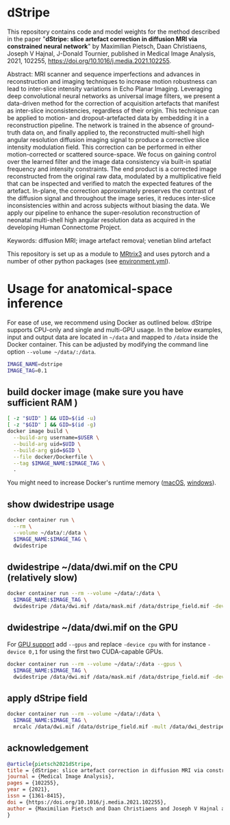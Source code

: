 # dStripe

This repository contains code and model weights for the method described in the paper
"**dStripe: slice artefact correction in diffusion MRI via constrained neural network**" by
Maximilian Pietsch, Daan Christiaens, Joseph V Hajnal, J-Donald Tournier, published in 
Medical Image Analysis, 2021, 102255, https://doi.org/10.1016/j.media.2021.102255.

Abstract: MRI scanner and sequence imperfections and advances in reconstruction and imaging techniques to increase motion robustness can lead to inter-slice intensity variations in Echo Planar Imaging. Leveraging deep convolutional neural networks as universal image filters, we present a data-driven method for the correction of acquisition artefacts that manifest as inter-slice inconsistencies, regardless of their origin. This technique can be applied to motion- and dropout-artefacted data by embedding it in a reconstruction pipeline. The network is trained in the absence of ground-truth data on, and finally applied to, the reconstructed multi-shell high angular resolution diffusion imaging signal to produce a corrective slice intensity modulation field. This correction can be performed in either motion-corrected or scattered source-space. We focus on gaining control over the learned filter and the image data consistency via built-in spatial frequency and intensity constraints. The end product is a corrected image reconstructed from the original raw data, modulated by a multiplicative field that can be inspected and verified to match the expected features of the artefact. In-plane, the correction approximately preserves the contrast of the diffusion signal and throughout the image series, it reduces inter-slice inconsistencies within and across subjects without biasing the data. We apply our pipeline to enhance the super-resolution reconstruction of neonatal multi-shell high angular resolution data as acquired in the developing Human Connectome Project.

Keywords: diffusion MRI; image artefact removal; venetian blind artefact

This repository is set up as a module to [MRtrix3](https://www.mrtrix.org/) and uses pytorch and a number of other python packages (see [environment.yml](environment.yml)).

# Usage for anatomical-space inference

For ease of use, we recommend using Docker as outlined below. dStripe supports CPU-only and single and multi-GPU usage. In the below examples, input and output data are located in `~/data` and mapped to `/data` inside the Docker container. This can be adjusted by modifying the command line option `--volume ~/data/:/data`.

```bash
IMAGE_NAME=dstripe
IMAGE_TAG=0.1
```

## build docker image (make sure you have sufficient RAM )

```bash
[ -z "$UID" ] && UID=$(id -u)
[ -z "$GID" ] && GID=$(id -g)
docker image build \
  --build-arg username=$USER \
  --build-arg uid=$UID \
  --build-arg gid=$GID \
  --file docker/Dockerfile \
  --tag $IMAGE_NAME:$IMAGE_TAG \
  .
```

You might need to increase Docker's runtime memory ([macOS](https://docs.docker.com/docker-for-mac/#memory), [windows](https://docs.docker.com/docker-for-windows/#advanced)).

## show dwidestripe usage

```bash
docker container run \
  --rm \
  --volume ~/data/:/data \
  $IMAGE_NAME:$IMAGE_TAG \
  dwidestripe
```

## dwidestripe ~/data/dwi.mif on the CPU (relatively slow)

```bash
docker container run --rm --volume ~/data/:/data \
  $IMAGE_NAME:$IMAGE_TAG \
  dwidestripe /data/dwi.mif /data/mask.mif /data/dstripe_field.mif -device cpu
```

## dwidestripe ~/data/dwi.mif on the GPU

For [GPU support](https://docs.docker.com/config/containers/resource_constraints/) add `--gpus` and replace `-device cpu` with for instance `-device 0,1` for using the first two CUDA-capable GPUs.

```bash
docker container run --rm --volume ~/data/:/data --gpus \
  $IMAGE_NAME:$IMAGE_TAG \
  dwidestripe /data/dwi.mif /data/mask.mif /data/dstripe_field.mif -device 0,1
```

## apply dStripe field

```bash
docker container run --rm --volume ~/data/:/data \
  $IMAGE_NAME:$IMAGE_TAG \
  mrcalc /data/dwi.mif /data/dstripe_field.mif -mult /data/dwi_destriped.mif
```

## acknowledgement

```bibtex
@article{pietsch2021dStripe,
title = {dStripe: slice artefact correction in diffusion MRI via constrained neural network},
journal = {Medical Image Analysis},
pages = {102255},
year = {2021},
issn = {1361-8415},
doi = {https://doi.org/10.1016/j.media.2021.102255},
author = {Maximilian Pietsch and Daan Christiaens and Joseph V Hajnal and J-Donald Tournier}
}
```
